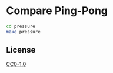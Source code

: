Compare Ping-Pong
==

```sh
cd pressure
make pressure
```

License
--
[CC0-1.0](https://creativecommons.org/publicdomain/zero/1.0/deed.ja)

